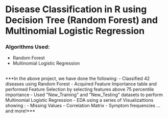 # Disease Classification in R using Decision Tree (Random Forest) and Multinomial Logistic Regression
### Algorithms Used:
- Random Forest
- Multinomial Logistic Regression
<br>
***In the above project, we have done the following:
- Classified 42 diseases using Random Forest
- Acquired Feature Importance table and performed Feature Selection by selecting features above 75 percentile importance
- Used "New_Training" and "New_Testing" datasets to perform Multinomial Logistic Regression 
- EDA using a series of Visualizattions showing :
  - Missing Values
  - Correlation Matrix
  - Symptom frequencies ... and more!***
